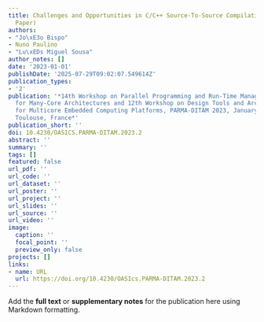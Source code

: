 ```yaml
---
title: Challenges and Opportunities in C/C++ Source-To-Source Compilation (Invited
  Paper)
authors:
- "Jo\xE3o Bispo"
- Nuno Paulino
- "Lu\xEDs Miguel Sousa"
author_notes: []
date: '2023-01-01'
publishDate: '2025-07-29T09:02:07.549614Z'
publication_types:
- '2'
publication: '*14th Workshop on Parallel Programming and Run-Time Management Techniques
  for Many-Core Architectures and 12th Workshop on Design Tools and Architectures
  for Multicore Embedded Computing Platforms, PARMA-DITAM 2023, January 17, 2023,
  Toulouse, France*'
publication_short: ''
doi: 10.4230/OASICS.PARMA-DITAM.2023.2
abstract: ''
summary: ''
tags: []
featured: false
url_pdf: ''
url_code: ''
url_dataset: ''
url_poster: ''
url_project: ''
url_slides: ''
url_source: ''
url_video: ''
image:
  caption: ''
  focal_point: ''
  preview_only: false
projects: []
links:
- name: URL
  url: https://doi.org/10.4230/OASIcs.PARMA-DITAM.2023.2
---
```


Add the **full text** or **supplementary notes** for the publication here using Markdown formatting.
